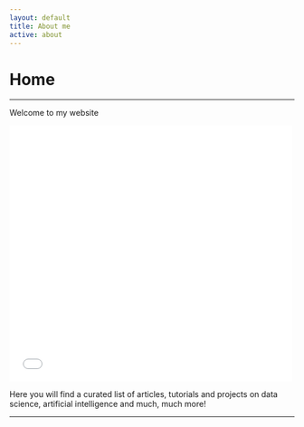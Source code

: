 ```yaml
---
layout: default
title: About me
active: about
---
```


<p><h1>Home</h1></p>

___

Welcome to my website 

<iframe src="//weheartit.com/widget/entry/304059512/" style="width:500px;height:453px" frameborder="0"></iframe>

Here you will find a curated list of articles, tutorials and projects on data science, artificial intelligence and much, much more!

___




 





